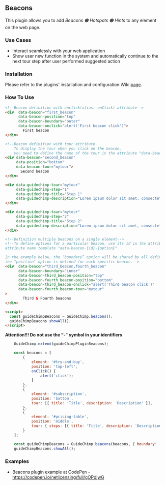 ## Beacons

This plugin allows you to add *Beacons 🟠 Hotspots 🟠 Hints* to any element on the web page.

### Use Cases

- Interact seamlessly with your web application
- Show user new function in the system and automatically continue to the next tour step after user performed suggested action

### Installation

Please refer to the plugins' installation and configuration Wiki [page](https://github.com/Labs64/GuideChimp/wiki/Configure#plugins).

### How To Use

```html
<!--Beacon definition with onclick(alias: onClick) attribute-->
<div  data-beacon="first_beacon"
      data-beacon-position="top"
      data-beacon-boundary="outer"
      data-beacon-onclick="alert('First beacon click')">
        First beacon
</div>

<!--Beacon definition with tour attribute.
    To display the tour when you click on the beacon, 
    you need to define the name of the tour in the attribute "data-beacon-tour"-->
<div data-beacon="second_beacon"
     data-position="bottom"
     data-beacon-tour="mytour">
       Second beacon
</div>

<div data-guidechimp-tour="mytour"
     data-guidechimp-step="1"
     data-guidechimp-title="Step 1"
     data-guidechimp-description="Lorem ipsum dolor sit amet, consectetur adipiscing elit.">
</div>

<div data-guidechimp-tour="mytour"
     data-guidechimp-step="2"
     data-guidechimp-title="Step 2"
     data-guidechimp-description="Lorem ipsum dolor sit amet, consectetur adipiscing elit.">
</div>

<!--Definition multiple beacons on a single element-->
<!--To define options for a particular beacon, use its id in the attribute names, 
attribute name template "data-beacon-{id}-{option}".

In the example below, the “boundary” option will be shared by all definitions of beacons, 
the "position" option is defined for each specific beacon.-->
<div  data-beacon="third_beacon,fourth_beacon"
      data-beacon-boundary="inner"
      data-beacon-third_beacon-position="top"
      data-beacon-fourth_beacon-position="bottom"
      data-beacon-third_beacon-onclick="alert('Third beacon click')"
      data-beacon-fourth_beacon-tour="mytour"
>
        Third & Fourth beacons
</div>

<script>
  const guideChimpBeacons = GuideChimp.beacons();
  guideChimpBeacons.showAll();
</script>
```
**Attention!!! Do not use the “-" symbol in your identifiers**


```javascript
    GuideChimp.extend(guideChimpPluginBeacons);

    const beacons = [
        {
            element: '#try-and-buy',
            position: 'top-left',
            onClick() {
                alert('click');
            }
        },
        {
            element: '#subscription',
            position: 'bottom',
            tour: [{ title: 'Title', description: 'Description' }],
        },
        {
            element: '#pricing-table',
            position: 'middle',
            tour: { steps: [{ title: 'Title', description: 'Description' }], options: { position: 'left' } },
        }
    ];

    const guideChimpBeacons = GuideChimp.beacons(beacons, { boundary: 'outer' });
    guideChimpBeacons.showAll();
```

### Examples

* Beacons plugin example at CodePen - https://codepen.io/netlicensing/full/gOPdjwG
